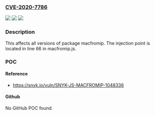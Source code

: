 ### [CVE-2020-7786](https://cve.mitre.org/cgi-bin/cvename.cgi?name=CVE-2020-7786)
![](https://img.shields.io/static/v1?label=Product&message=macfromip&color=blue)
![](https://img.shields.io/static/v1?label=Version&message=%3E%3D%200%20&color=brighgreen)
![](https://img.shields.io/static/v1?label=Vulnerability&message=Command%20Injection&color=brighgreen)

### Description

This affects all versions of package macfromip. The injection point is located in line 66 in macfromip.js.

### POC

#### Reference
- https://snyk.io/vuln/SNYK-JS-MACFROMIP-1048336

#### Github
No GitHub POC found.

